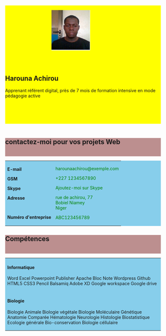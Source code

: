 
<html>
<head>
<meta charset="utf-8"/>
<link rel="stylesheet" href="style.css">
</head>
<body>
	<div class="deux" style="background:yellow";><p><img src="achirou.jpg" class="un" alt="photo de achirou" width="125 cm" hspace="150" vspace="15"></p><br><h2>Harouna Achirou</h2>
	<p class="deux">Apprenant référent digital, près de 7 mois de formation intensive en mode pédagogie active</p><br><br><br><br></div><br>
<div style="background:rosybrown;";><p><h2>contactez-moi pour vos projets Web</h2></p><br></div>
<div style="background:skyblue";>
	<table border="0" style="background: skyblue;" width="500 px" >
<tr width="600 cm">
	<td><b><p>E-mail</p><p>GSM</p><p>Skype</p><p>Adresse</p><br><p>Numéro d'entreprise</p></b></td>
	<td style="color:green";><p>harounaachirou@exemple.com</p><p>+227 1234567890</p><p>Ajoutez-moi sur Skype</p><p>rue de achirou, 77<br>Bobiel Niamey<br>Niger</p><p>ABC123456789</p></td>
</tr>
</table>
	</div>
<div style="background:rosybrown;">
	<h2>Compétences</h2><br>
</div>
<div>
	<table style="background: skyblue;">
		<tr>
			<td><h4>Informatique</h4>
				<p>Word  Excel   Powerpoint    Publisher    Apache   Bloc Note    Wordpress    Github    HTML5    CSS3     Pencil      Balsamiq      Adobe XD     Google workspace    Google drive</p></td>
		</tr>
		<tr>
			<td><h4>Biologie</h4>
			<p>Biologie Animale    Biologie végétale     Biologie Moléculaire      Génétique      Anatomie Comparée     Hématologie     Neurologie      Histologie      Biostatistique       Ecologie générale     Bio-conservation     Biologie céllulaire</p></td>
		</tr>
	</table>
</div>
</body>
